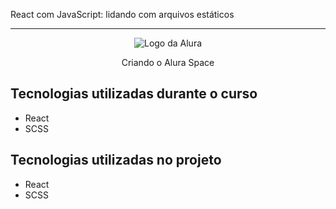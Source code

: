 <p>React com JavaScript: lidando com arquivos estáticos </p>

<hr>

<p align="center"> <img src="https://github.com/MonicaHillman/aluraplay-requisicoes/blob/main/img/logo.png" alt="Logo da Alura"> </p>
<p align="center">Criando o Alura Space</p>

## Tecnologias utilizadas durante o curso
* React
* SCSS

## Tecnologias utilizadas no projeto
* React
* SCSS
